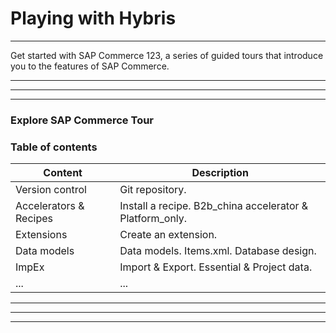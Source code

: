 # Playing with Hybris
---

Get started with SAP Commerce 123, a series of guided tours that introduce you to the features of SAP Commerce.

---
---
---

### Explore SAP Commerce Tour
### Table of contents

| Content      | Description |
| -----------                         | -----------                                                         |
| Version control                     | Git repository.                                                     |
| Accelerators & Recipes              | Install a recipe. B2b_china accelerator & Platform_only.            |
| Extensions                          | Create an extension.                                                |
| Data models                         | Data models. Items.xml. Database design.                            |
| ImpEx                               | Import & Export. Essential & Project data.                          |
| ...                                 | ...                                                                 |

---
---
---
